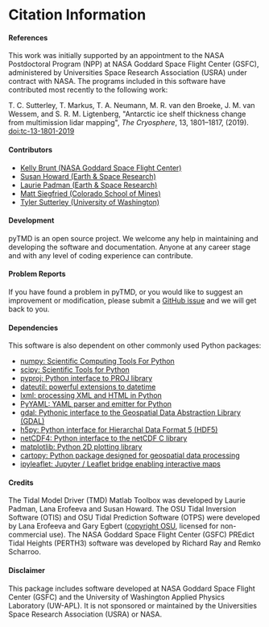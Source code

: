Citation Information
====================

#### References
This work was initially supported by an appointment to the NASA Postdoctoral
Program (NPP) at NASA Goddard Space Flight Center (GSFC), administered by
Universities Space Research Association (USRA) under contract with NASA.
The programs included in this software have contributed most recently to the
following work:

T. C. Sutterley, T. Markus, T. A. Neumann, M. R. van den Broeke, J. M. van Wessem, and S. R. M. Ligtenberg,
"Antarctic ice shelf thickness change from multimission lidar mapping", *The Cryosphere*,
13, 1801–1817, (2019). [doi:tc-13-1801-2019](https://doi.org/10.5194/tc-13-1801-2019)

#### Contributors
- [Kelly Brunt (NASA Goddard Space Flight Center)](https://science.gsfc.nasa.gov/sed/bio/kelly.m.brunt)
- [Susan Howard (Earth \& Space Research)](https://www.esr.org/staff/susan-l-howard/)
- [Laurie Padman (Earth \& Space Research)](https://www.esr.org/staff/laurence-padman/)
- [Matt Siegfried (Colorado School of Mines)](https://geophysics.mines.edu/project/siegfried-matthew/)
- [Tyler Sutterley (University of Washington)](http://psc.apl.uw.edu/people/investigators/tyler-sutterley/)

#### Development
pyTMD is an open source project.  We welcome any help in maintaining and developing the software and documentation.  Anyone at any career stage and with any level of coding experience can contribute.

#### Problem Reports
If you have found a problem in pyTMD, or you would like to suggest an improvement or modification, please submit a [GitHub issue](https://github.com/tsutterley/pyTMD/issues) and we will get back to you.

#### Dependencies
This software is also dependent on other commonly used Python packages:
- [numpy: Scientific Computing Tools For Python](https://www.numpy.org)  
- [scipy: Scientific Tools for Python](https://www.scipy.org/)  
- [pyproj: Python interface to PROJ library](https://pypi.org/project/pyproj/)  
- [dateutil: powerful extensions to datetime](https://dateutil.readthedocs.io/en/stable/)  
- [lxml: processing XML and HTML in Python](https://pypi.python.org/pypi/lxml)  
- [PyYAML: YAML parser and emitter for Python](https://github.com/yaml/pyyaml)  
- [gdal: Pythonic interface to the Geospatial Data Abstraction Library (GDAL)](https://pypi.python.org/pypi/GDAL)  
- [h5py: Python interface for Hierarchal Data Format 5 (HDF5)](https://www.h5py.org/)  
- [netCDF4: Python interface to the netCDF C library](https://unidata.github.io/netcdf4-python/)  
- [matplotlib: Python 2D plotting library](https://matplotlib.org/)  
- [cartopy: Python package designed for geospatial data processing](https://scitools.org.uk/cartopy/docs/latest/)  
- [ipyleaflet: Jupyter / Leaflet bridge enabling interactive maps](https://github.com/jupyter-widgets/ipyleaflet)  

#### Credits
The Tidal Model Driver (TMD) Matlab Toolbox was developed by Laurie Padman, Lana Erofeeva and Susan Howard.
The OSU Tidal Inversion Software (OTIS) and OSU Tidal Prediction Software (OTPS) were developed by Lana Erofeeva and Gary Egbert ([copyright OSU](http://volkov.oce.orst.edu/tides/COPYRIGHT.pdf), licensed for non-commercial use).
The NASA Goddard Space Flight Center (GSFC) PREdict Tidal Heights (PERTH3) software was developed by Richard Ray and Remko Scharroo.  

#### Disclaimer  
This package includes software developed at NASA Goddard Space Flight Center (GSFC) and the University of Washington Applied Physics Laboratory (UW-APL).
It is not sponsored or maintained by the Universities Space Research Association (USRA) or NASA.  
